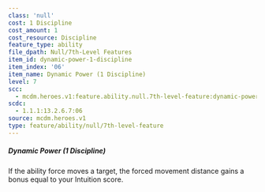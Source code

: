 ```yaml
---
class: 'null'
cost: 1 Discipline
cost_amount: 1
cost_resource: Discipline
feature_type: ability
file_dpath: Null/7th-Level Features
item_id: dynamic-power-1-discipline
item_index: '06'
item_name: Dynamic Power (1 Discipline)
level: 7
scc:
  - mcdm.heroes.v1:feature.ability.null.7th-level-feature:dynamic-power-1-discipline
scdc:
  - 1.1.1:13.2.6.7:06
source: mcdm.heroes.v1
type: feature/ability/null/7th-level-feature
---
```


##### Dynamic Power (1 Discipline)

If the ability force moves a target, the forced movement distance gains a bonus equal to your Intuition score.
